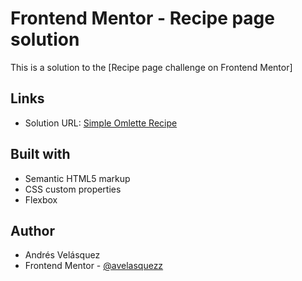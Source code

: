 # Frontend Mentor - Recipe page solution

This is a solution to the [Recipe page challenge on Frontend Mentor]

## Links

- Solution URL: [Simple Omlette Recipe](https://avelasquezz.github.io/recipe-page/)

## Built with

- Semantic HTML5 markup
- CSS custom properties
- Flexbox

## Author

- Andrés Velásquez 
- Frontend Mentor - [@avelasquezz](https://www.frontendmentor.io/profile/avelasquezz)
